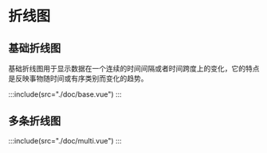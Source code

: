 # 折线图

## 基础折线图

基础折线图用于显示数据在一个连续的时间间隔或者时间跨度上的变化，它的特点是反映事物随时间或有序类别而变化的趋势。

:::include(src="./doc/base.vue")
:::

## 多条折线图

:::include(src="./doc/multi.vue")
:::
